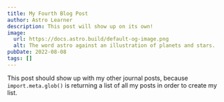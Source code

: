 ```yaml
---
title: My Fourth Blog Post
author: Astro Learner
description: This post will show up on its own!
image:
  url: https://docs.astro.build/default-og-image.png
  alt: The word astro against an illustration of planets and stars.
pubDate: 2022-08-08
tags: []
---
```

This post should show up with my other journal posts, because `import.meta.glob()` is returning a list of all my posts in order to create my list.
